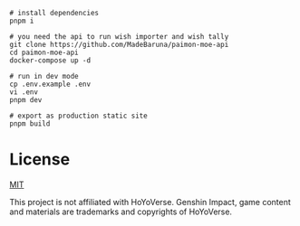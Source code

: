 ```
# install dependencies
pnpm i

# you need the api to run wish importer and wish tally
git clone https://github.com/MadeBaruna/paimon-moe-api
cd paimon-moe-api
docker-compose up -d

# run in dev mode
cp .env.example .env
vi .env
pnpm dev

# export as production static site
pnpm build
```

# License

[MIT](https://github.com/MadeBaruna/paimon-moe/blob/main/LICENSE)

This project is not affiliated with HoYoVerse.
Genshin Impact, game content and materials are trademarks and copyrights of HoYoVerse.
